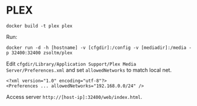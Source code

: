 # PLEX

    docker build -t plex plex

Run:

    docker run -d -h [hostname] -v [cfgdir]:/config -v [mediadir]:/media -p 32400:32400 zsoltm/plex

Edit `cfgdir/Library/Application Support/Plex Media Server/Preferences.xml` and set `allowedNetworks` to match local net.

    <?xml version="1.0" encoding="utf-8"?>
    <Preferences ... allowedNetworks="192.168.0.0/24" />

Access server `http://[host-ip]:32400/web/index.html`.
